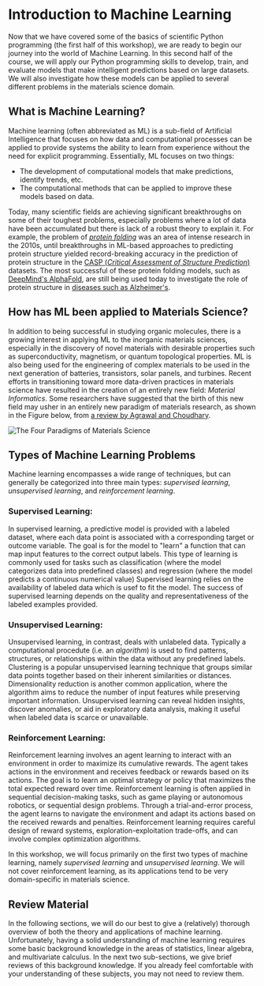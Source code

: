 # Introduction to Machine Learning
Now that we have covered some of the basics of scientific Python programming (the first half of this workshop), we are ready to begin our journey into the world of Machine Learning. In this second half of the course, we will apply our Python programming skills to develop, train, and evaluate models that make intelligent predictions based on large datasets. We will also investigate how these models can be applied to several different problems in the materials science domain.

## What is Machine Learning?
Machine learning (often abbreviated as ML) is a sub-field of Artificial Intelligence that focuses on how data and computational processes can be applied to provide systems the ability to learn from experience without the need for explicit programming. Essentially, ML focuses on two things: 

*  The development of computational models that make predictions, identify trends, etc.
* The computational methods that can be applied to improve these models based on data.

 Today, many scientific fields are achieving significant breakthroughs on some of their toughest problems, especially problems where a lot of data have been accumulated but there is lack of a robust theory to explain it. For example, the problem of [_protein folding_](https://en.wikipedia.org/wiki/Protein_folding) was an area of intense research in the 2010s, until breakthroughs in ML-based approaches to predicting protein structure yielded record-breaking accuracy in the prediction of protein structure in the [CASP (_Critical Assessment of Structure Prediction_)](https://predictioncenter.org/casp15/index.cgi) datasets. The most successful of these protein folding models, such as [DeepMind's AlphaFold](https://www.deepmind.com/research/highlighted-research/alphafold), are still being used today to investigate the role of protein structure in [diseases such as Alzheimer's](https://www.nature.com/articles/s41467-023-36572-3).

## How has ML been applied to Materials Science?

In addition to being successful in studying organic molecules, there is a growing interest in applying ML to the inorganic materials sciences, especially in the discovery of novel materials with desirable properties such as superconductivity, magnetism, or quantum topological properties. ML is also being used for the engineering of complex materials to be used in the next generation of batteries, transistors, solar panels, and turbines. Recent efforts in transitioning toward more data-driven practices in materials science have resulted in the creation of an entirely new field: _Material Informatics_. Some researchers have suggested that the birth of this new field may usher in an entirely new paradigm of materials research, as shown in the Figure below, from [a review by Agrawal and Choudhary](https://onlinelibrary.wiley.com/doi/10.1002/inf2.12425).

![The Four Paradigms of Materials Science](choudhary_timeline.png)


## Types of Machine Learning Problems


Machine learning encompasses a wide range of techniques, but can generally be categorized into three main types: _supervised learning_, _unsupervised learning_, and _reinforcement learning_.

### Supervised Learning: 

In supervised learning, a predictive model is provided with a labeled dataset, where each data point is associated with a corresponding target or outcome variable. The goal is for the model to "learn" a function that can map input features to the correct output labels. This type of learning is commonly used for tasks such as classification (where the model categorizes data into predefined classes) and regression (where the model predicts a continuous numerical value) Supervised learning relies on the availability of labeled data which is usef to fit the model. The success of supervised learning depends on the quality and representativeness of the labeled examples provided.

### Unsupervised Learning:

Unsupervised learning, in contrast, deals with unlabeled data. Typically a computational procedute (i.e. an _algorithm_) is used to find patterns, structures, or relationships within the data without any predefined labels. Clustering is a popular unsupervised learning technique that groups similar data points together based on their inherent similarities or distances. Dimensionality reduction is another common application, where the algorithm aims to reduce the number of input features while preserving important information. Unsupervised learning can reveal hidden insights, discover anomalies, or aid in exploratory data analysis, making it useful when labeled data is scarce or unavailable.

### Reinforcement Learning:

Reinforcement learning involves an agent learning to interact with an environment in order to maximize its cumulative rewards. The agent takes actions in the environment and receives feedback or rewards based on its actions. The goal is to learn an optimal strategy or policy that maximizes the total expected reward over time. Reinforcement learning is often applied in sequential decision-making tasks, such as game playing or autonomous robotics, or sequential design problems. Through a trial-and-error process, the agent learns to navigate the environment and adapt its actions based on the received rewards and penalties. Reinforcement learning requires careful design of reward systems, exploration-exploitation trade-offs, and can involve complex optimization algorithms.

In this workshop, we will focus primarily on the first two types of machine learning, namely _supervised learning_ and _unsupervised learning_. We will not cover reinforcement learning, as its applications tend to be very domain-specific in materials science.

## Review Material

In the following sections, we will do our best to give a (relatively) thorough overview of both the theory and applications of machine learning. Unfortunately, having a solid understanding of machine learning requires some basic background knowledge in the areas of statistics, linear algebra, and multivariate calculus. In the next two sub-sections, we give brief reviews of this background knowledge. If you already feel comfortable with your understanding of these subjects, you may not need to review them.
